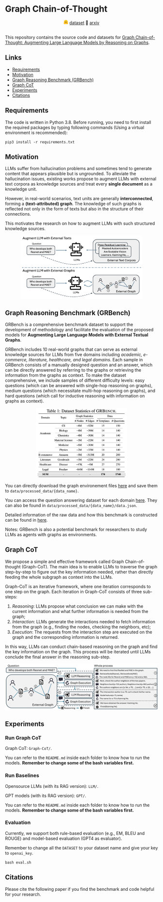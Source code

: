 # Graph Chain-of-Thought
<!-- <center> <img src="fig/hf-logo.svg" width="15" height="15" /> [[dataset](https://huggingface.co/datasets/PeterJinGo/GRBench)] 📖 [[arxiv](https://arxiv.org/pdf/2404.07103.pdf)] </center> -->
<div align="center">
  <img src="fig/hf-logo.svg" width="15" height="15" /> <a href="https://huggingface.co/datasets/PeterJinGo/GRBench">dataset</a> 📖 <a href="https://arxiv.org/pdf/2404.07103.pdf">arxiv</a>
</div>
&nbsp;

This repository contains the source code and datasets for [Graph Chain-of-Thought: Augmenting Large Language Models by Reasoning on Graphs]().

## Links

- [Requirements](#requirements)
- [Motivation](#motivation)
- [Graph Reasoning Benchmark (GRBench)](#graph-reasoning-benchmark-grbench)
- [Graph CoT](#graph-cot)
- [Experiments](#experiments)
- [Citations](#citations)

## Requirements

The code is written in Python 3.8. Before running, you need to first install the required packages by typing following commands (Using a virtual environment is recommended):

```
pip3 install -r requirements.txt
```

## Motivation
LLMs suffer from hallucination problems and sometimes tend to generate content that appears plausible but is ungrounded. To alleviate the hallucination issues, existing works propose to augment LLMs with external text corpora as knowledge sources and treat every **single document** as a knowledge unit. 

However, in real-world scenarios, text units are generally **interconnected**, forming a **(text-attributed) graph**. The knowledge of such graphs is reflected not only in the form of texts but also in the structure of their connections.

This motivates the research on how to augment LLMs with such structured knowledge sources.

<p align="center">
  <img src="fig/intro.png" width="400px"/>
</p>


## Graph Reasoning Benchmark (GRBench)
GRBench is a comprehensive benchmark dataset to support the development of methodology and facilitate the evaluation of the proposed models for **Augmenting Large Language Models with External Textual Graphs**.

GRBench includes 10 real-world graphs that can serve as external knowledge sources for LLMs from five domains including *academic, e-commerce, literature, healthcare, and legal domains*. Each sample in GRBench consists of a manually designed question and an answer, which can be directly answered by referring to the graphs or retrieving the information from the graphs as context. To make the dataset comprehensive, we include samples of different difficulty levels: easy questions (which can be answered with single-hop reasoning on graphs), medium questions (which necessitate multi-hop reasoning on graphs), and hard questions (which call for inductive reasoning with information on graphs as context).

<p align="center">
  <img src="fig/data.png" width="300px"/>
</p>

You can directly download the graph environement files [here](https://drive.google.com/drive/folders/1DJIgRZ3G-TOf7h0-Xub5_sE4slBUEqy9?usp=share_link) and save them to `data/processed_data/{data_name}`.

You can access the question answering dataset for each domain [here](https://huggingface.co/datasets/PeterJinGo/GRBench). They can also be found in `data/processed_data/{data_name}/data.json`.

Detailed information of the raw data and how this benchmark is constructed can be found in [here](https://github.com/PeterGriffinJin/Graph-CoT/tree/main/data).

Notes: GRBench is also a potential benchmark for researchers to study LLMs as agents with graphs as environments.

## Graph CoT
We propose a simple and effective framework called Graph Chain-of-thought (Graph-CoT). The main idea is to enable LLMs to traverse the graph step-by-step to figure out the key information needed, rather than directly feeding the whole subgraph as context into the LLMs. 

Graph-CoT is an iterative framework, where one iteration corresponds to one step on the graph. Each iteration in Graph-CoT consists of three sub-steps: 

1) *Reasoning*: LLMs propose what conclusion we can make with the current information and what further information is needed from the graph; 
2) *Interaction*: LLMs generate the interactions needed to fetch information from the graph (e.g., finding the nodes, checking the neighbors, etc); 
3) *Execution*: The requests from the interaction step are executed on the graph and the corresponding information is returned.

In this way, LLMs can conduct chain-based reasoning on the graph and find the key information on the graph.
This process will be iterated until LLMs conclude the final answer in the reasoning sub-step.

<p align="center">
  <img src="fig/GraphCoT.png" width="600px"/>
</p>


## Experiments

### Run Graph CoT

Graph CoT: ``Graph-CoT/``.

You can refer to the ``README.md`` inside each folder to know how to run the models. **Remember to change some of the bash variables first.**

### Run Baselines

Opensource LLMs (with its RAG version): ``LLM/``.

GPT models (with its RAG version): ``GPT/``.

You can refer to the ``README.md`` inside each folder to know how to run the models. **Remember to change some of the bash variables first.**

### Evaluation
Currently, we support both rule-based evaluation (e.g., EM, BLEU and ROUGE) and model-based evaluation (GPT4 as evaluator).

Remember to change all the ``DATASET`` to your dataset name and give your key to ``openai_key``.

```
bash eval.sh
```

## Citations

Please cite the following paper if you find the benchmark and code helpful for your research.
```

```
